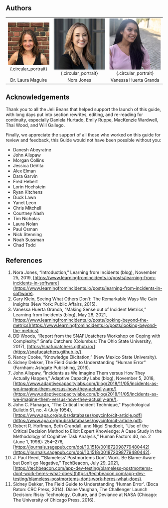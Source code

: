 ## Authors

| | | |
| :------------: | :------------: | :------------: |
| ![Dr. Laura Maguire](assets/images/DrLauraMaguire.jpeg){.circular_portrait} | ![Nora Jones](assets/images/NoraJones.jpeg){.circular_portrait} | ![Vanessa Huerta Granda](assets/images/VanessaHuertaGranda.jpeg){.circular_portrait} |
| Dr. Laura Maguire | Nora Jones | Vanessa Huerta Granda |

## Acknowledgements
Thank you to all the Jeli Beans that helped support the launch of this guide, with long days put into section rewrites, editing, and re-reading for continuity, especially Daniela Hurtado, Emily Ruppe, MacKenzie Wardwell, Thai Wood, and Will Gallego.

Finally, we appreciate the support of all those who worked on this guide for review and feedback, this Guide would not have been possible without you:

- Danesh Abeyratne
- John Allspaw
- Morgan Collins
- Jessica DeVita
- Alex Elman
- Dara Garvin
- Fred Hebert
- Lorin Hochstein
- Ryan Kitchens
- Duck Lawn
- Yanet Leon
- Chris Mitchell
- Courtney Nash
- Tim Nicholas
- Laura Nolan
- Paul Osman
- Nick Stenning
- Noah Sussman
- Chad Todd

## References
1. Nora Jones, “Introduction,” Learning from Incidents (blog), November 25, 2019, [https://www.learningfromincidents.io/posts/learning-from-incidents-in-software](https://www.learningfromincidents.io/posts/learning-from-incidents-in-software).
1. Gary Klein, Seeing What Others Don’t: The Remarkable Ways We Gain Insights (New York: Public Affairs, 2015).
1. Vanessa Huerta Granda, “Making Sense out of Incident Metrics,” Learning from Incidents (blog), May 28, 2021, [https://www.learningfromincidents.io/posts/looking-beyond-the-metrics](https://www.learningfromincidents.io/posts/looking-beyond-the-metrics)
1. DD Woods, “Report from the SNAFUcatchers Workshop on Coping with Complexity.” Snafu Catchers (Columbus: The Ohio State University, 2017), [https://snafucatchers.github.io/](https://snafucatchers.github.io/).
1. Nancy Cooke, “Knowledge Elicitation,” (New Mexico State University).
1. Sidney Dekker, The Field Guide to Understanding “Human Error” (Farnham: Ashgate Publishing, 2016).
1. John Allspaw, “Incidents as We Imagine Them versus How They Actually Happen,” Adaptive Capacity Labs (blog), November 5, 2018, [https://www.adaptivecapacitylabs.com/blog/2018/11/05/incidents-as-we-imagine-them-versus-how-they-actually-are/](https://www.adaptivecapacitylabs.com/blog/2018/11/05/incidents-as-we-imagine-them-versus-how-they-actually-are/).
1. John C. Flanagan, “The Critical Incident Technique,” Psychological Bulletin 51, no. 4 (July 1954), [https://www.apa.org/pubs/databases/psycinfo/cit-article.pdf](https://www.apa.org/pubs/databases/psycinfo/cit-article.pdf).
1. Robert R. Hoffman, Beth Crandall, and Nigel Shadbolt, “Use of the Critical Decision Method to Elicit Expert Knowledge: A Case Study in the Methodology of Cognitive Task Analysis,” Human Factors 40, no. 2 (June 1, 1998): 254–276, [https://journals.sagepub.com/doi/10.1518/001872098779480442](https://journals.sagepub.com/doi/10.1518/001872098779480442).
1. J. Paul Reed, “‘Blameless’ Postmortems Don’t Work. Be Blame-Aware but Don’t go Negative,” TechBeacon, July 29, 2021, [https://techbeacon.com/app-dev-testing/blameless-postmortems-dont-work-heres-what-does](https://techbeacon.com/app-dev-testing/blameless-postmortems-dont-work-heres-what-does).
1. Sidney Dekker, The Field Guide to Understanding ‘Human Error’. (Boca Raton: CRC Press, 2014).
Diane Vaughan, The Challenger Launch Decision: Risky Technology, Culture, and Deviance at NASA (Chicago: The University of Chicago Press, 2016).